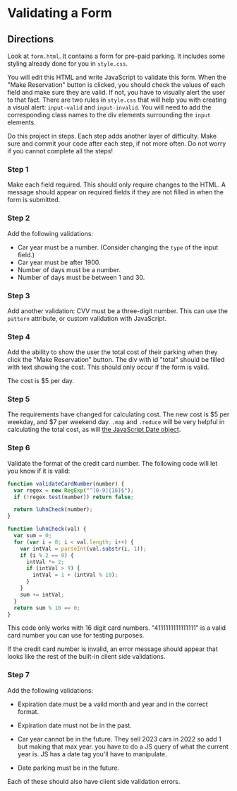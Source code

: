 # Validating a Form

## Directions

Look at `form.html`. It contains a form for pre-paid parking. It includes some styling already done for you in `style.css`.

You will edit this HTML and write JavaScript to validate this form. When the "Make Reservation" button is clicked, you should check the values of each field and make sure they are valid. If not, you have to visually alert the user to that fact. There are two rules in `style.css` that will help you with creating a visual alert: `input-valid` and `input-invalid`. You will need to add the corresponding class names to the div elements surrounding the `input` elements.

<!-- wasn't able to get the red around the parking validation if field wasn't filled out -->

Do this project in steps. Each step adds another layer of difficulty. Make sure and commit your code after each step, if not more often. Do not worry if you cannot complete all the steps!

### Step 1

Make each field required. This should only require changes to the HTML. A message should appear on required fields if they are not filled in when the form is submitted.

### Step 2

Add the following validations:

- Car year must be a number. (Consider changing the `type` of the input field.)
- Car year must be after 1900.
- Number of days must be a number.
- Number of days must be between 1 and 30.

### Step 3

Add another validation: CVV must be a three-digit number. This can use the `pattern` attribute, or custom validation with JavaScript.

### Step 4

Add the ability to show the user the total cost of their parking when they click the "Make Reservation" button. The div with id "total" should be filled with text showing the cost. This should only occur if the form is valid.

<!-- make a click event of make reservation
need to add value of number of days field by * 5 and display in id=total -->

The cost is $5 per day.

### Step 5

The requirements have changed for calculating cost. The new cost is $5 per weekday, and $7 per weekend day. `.map` and `.reduce` will be very helpful in calculating the total cost, as will [the JavaScript Date object](https://css-tricks.com/everything-you-need-to-know-about-date-in-javascript/).

<!-- Need to define days of the week getDay
need to give values to weekdays $5 and weekends $7
 create an array of the days
 need to figure out how to loop the days-->

### Step 6

Validate the format of the credit card number. The following code will let you know if it is valid:

```js
function validateCardNumber(number) {
  var regex = new RegExp("^[0-9]{16}$");
  if (!regex.test(number)) return false;

  return luhnCheck(number);
}

function luhnCheck(val) {
  var sum = 0;
  for (var i = 0; i < val.length; i++) {
    var intVal = parseInt(val.substr(i, 1));
    if (i % 2 == 0) {
      intVal *= 2;
      if (intVal > 9) {
        intVal = 1 + (intVal % 10);
      }
    }
    sum += intVal;
  }
  return sum % 10 == 0;
}
```

This code only works with 16 digit card numbers. "4111111111111111" is a valid card number you can use for testing purposes.

If the credit card number is invalid, an error message should appear that looks like the rest of the built-in client side validations.

### Step 7

Add the following validations:

- Expiration date must be a valid month and year and in the correct format.
<!-- Need to define this month and year
getMonth = gets month
getFullYear = gets 4 digit year
setDate = set month of the year
setFullYear = set 4 digit year-->
- Expiration date must not be in the past.
<!-- set restriction in JS for date in past-->
- Car year cannot be in the future. They sell 2023 cars in 2022 so add 1 but making that max year. you have to do a JS query of what the current year is. JS has a date tag you'll have to manipulate.

- Date parking must be in the future.

Each of these should also have client side validation errors.
